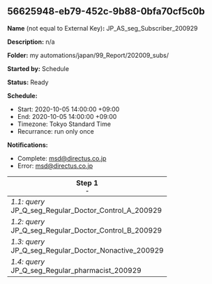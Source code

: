 ## 56625948-eb79-452c-9b88-0bfa70cf5c0b

**Name** (not equal to External Key)**:** JP_AS_seg_Subscriber_200929

**Description:** n/a

**Folder:** my automations/japan/99_Report/202009_subs/

**Started by:** Schedule

**Status:** Ready

**Schedule:**

* Start: 2020-10-05 14:00:00 +09:00
* End: 2020-10-05 14:00:00 +09:00
* Timezone: Tokyo Standard Time
* Recurrance: run only once

**Notifications:**

* Complete: msd@directus.co.jp
* Error: msd@directus.co.jp

| Step 1<br>_<small>-</small>_ |
| --- |
| _1.1: query_<br>JP_Q_seg_Regular_Doctor_Control_A_200929 |
| _1.2: query_<br>JP_Q_seg_Regular_Doctor_Control_B_200929 |
| _1.3: query_<br>JP_Q_seg_Regular_Doctor_Nonactive_200929 |
| _1.4: query_<br>JP_Q_seg_Regular_pharmacist_200929 |
